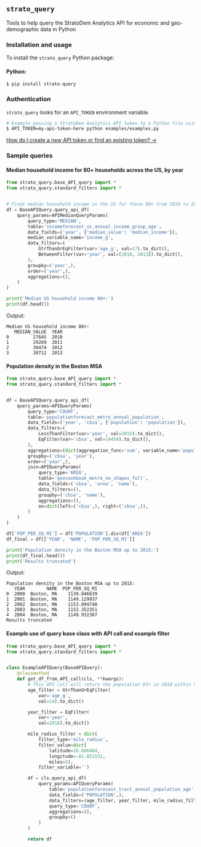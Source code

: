 ## `strato_query`
Tools to help query the StratoDem Analytics API for economic and geo-demographic data in Python

### Installation and usage

To install the `strato_query` Python package:
#### Python:
```
$ pip install strato-query
```

### Authentication
`strato_query` looks for an `API_TOKEN` environment variable.
```bash
# Example passing a StratoDem Analytics API token to a Python file using the API
$ API_TOKEN=my-api-token-here python examples/examples.py
```

[How do I create a new API token or find an existing token? &rarr;](https://academy.stratodem.com/article/82-creating-and-managing-api-tokens)

### Sample queries

#### Median household income for 80+ households across the US, by year
```python
from strato_query.base_API_query import *
from strato_query.standard_filters import *


# Finds median household income in the US for those 80+ from 2010 to 2013
df = BaseAPIQuery.query_api_df(
    query_params=APIMedianQueryParams(
        query_type='MEDIAN',
        table='incomeforecast_us_annual_income_group_age',
        data_fields=('year', {'median_value': 'median_income'}),
        median_variable_name='income_g',
        data_filters=(
            GtrThanOrEqFilter(var='age_g', val=17).to_dict(),
            BetweenFilter(var='year', val=[2010, 2013]).to_dict(),
        ),
        groupby=('year',),
        order=('year',),
        aggregations=(),
    )
)

print('Median US household income 80+:')
print(df.head())
```

Output:
```
Median US household income 80+:
   MEDIAN_VALUE  YEAR
0         27645  2010
1         29269  2011
2         30474  2012
3         30712  2013
```

#### Population density in the Boston MSA
```python
from strato_query.base_API_query import *
from strato_query.standard_filters import *


df = BaseAPIQuery.query_api_df(
    query_params=APIQueryParams(
        query_type='COUNT',
        table='populationforecast_metro_annual_population',
        data_fields=('year', 'cbsa', {'population': 'population'}),
        data_filters=(
            LessThanFilter(var='year', val=2015).to_dict(),
            EqFilter(var='cbsa', val=14454).to_dict(),
        ),
        aggregations=(dict(aggregation_func='sum', variable_name='population'),),
        groupby=('cbsa', 'year'),
        order=('year',),
        join=APIQueryParams(
            query_type='AREA',
            table='geocookbook_metro_na_shapes_full',
            data_fields=('cbsa', 'area', 'name'),
            data_filters=(),
            groupby=('cbsa', 'name'),
            aggregations=(),
            on=dict(left=('cbsa',), right=('cbsa',)),
        )
    )
)

df['POP_PER_SQ_MI'] = df['POPULATION'].div(df['AREA'])
df_final = df[['YEAR', 'NAME', 'POP_PER_SQ_MI']]

print('Population density in the Boston MSA up to 2015:')
print(df_final.head())
print('Results truncated')
```

Output:

```
Population density in the Boston MSA up to 2015:
   YEAR        NAME  POP_PER_SQ_MI
0  2000  Boston, MA    1139.046639
1  2001  Boston, MA    1149.129937
2  2002  Boston, MA    1153.094740
3  2003  Boston, MA    1152.352351
4  2004  Boston, MA    1149.932307
Results truncated
```

#### Example use of query base class with API call and example filter
```python
from strato_query.base_API_query import *
from strato_query.standard_filters import *


class ExampleAPIQuery(BaseAPIQuery):
    @classmethod
    def get_df_from_API_call(cls, **kwargs):
        # This API call will return the population 65+ in 2018 within 5 miles of the lat/long pair
        age_filter = GtrThanOrEqFilter(
            var='age_g',
            val=14).to_dict()

        year_filter = EqFilter(
            var='year',
            val=2018).to_dict()

        mile_radius_filter = dict(
            filter_type='mile_radius',
            filter_value=dict(
                latitude=26.606484,
                longitude=-81.851531,
                miles=5),
            filter_variable='')

        df = cls.query_api_df(
            query_params=APIQueryParams(
                table='populationforecast_tract_annual_population_age',
                data_fields=('POPULATION',),
                data_filters=(age_filter, year_filter, mile_radius_filter),
                query_type='COUNT',
                aggregations=(),
                groupby=()
            )
        )

        return df
```
